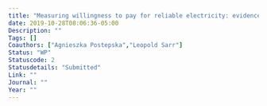 ```yaml
---
title: "Measuring willingness to pay for reliable electricity: evidence from Senegal"
date: 2019-10-28T08:06:36-05:00
Description: ""
Tags: []
Coauthors: ["Agnieszka Postepska","Leopold Sarr"]
Status: "WP"
Statuscode: 2
Statusdetails: "Submitted"
Link: ""
Journal: ""
Year: ""
---
```

